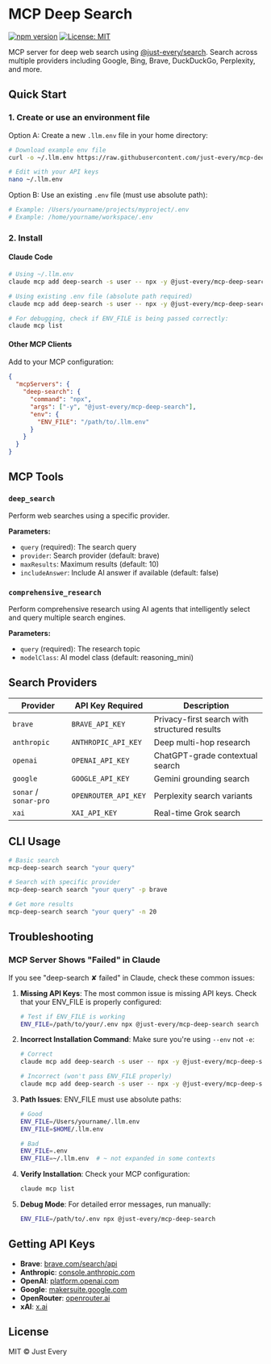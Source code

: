 # MCP Deep Search

[![npm version](https://badge.fury.io/js/%40just-every%2Fmcp-deep-search.svg)](https://www.npmjs.com/package/@just-every/mcp-deep-search)
[![License: MIT](https://img.shields.io/badge/License-MIT-yellow.svg)](https://opensource.org/licenses/MIT)

MCP server for deep web search using [@just-every/search](https://github.com/just-every/search). Search across multiple providers including Google, Bing, Brave, DuckDuckGo, Perplexity, and more.

## Quick Start

### 1. Create or use an environment file

Option A: Create a new `.llm.env` file in your home directory:
```bash
# Download example env file
curl -o ~/.llm.env https://raw.githubusercontent.com/just-every/mcp-deep-search/main/.env.example

# Edit with your API keys
nano ~/.llm.env
```

Option B: Use an existing `.env` file (must use absolute path):
```bash
# Example: /Users/yourname/projects/myproject/.env
# Example: /home/yourname/workspace/.env
```

### 2. Install

#### Claude Code
```bash
# Using ~/.llm.env
claude mcp add deep-search -s user -- npx -y @just-every/mcp-deep-search --env ENV_FILE=$HOME/.llm.env

# Using existing .env file (absolute path required)
claude mcp add deep-search -s user -- npx -y @just-every/mcp-deep-search --env ENV_FILE=/absolute/path/to/your/.env

# For debugging, check if ENV_FILE is being passed correctly:
claude mcp list
```

#### Other MCP Clients
Add to your MCP configuration:
```json
{
  "mcpServers": {
    "deep-search": {
      "command": "npx",
      "args": ["-y", "@just-every/mcp-deep-search"],
      "env": {
        "ENV_FILE": "/path/to/.llm.env"
      }
    }
  }
}
```

## MCP Tools

### `deep_search`
Perform web searches using a specific provider.

**Parameters:**
- `query` (required): The search query
- `provider`: Search provider (default: brave)
- `maxResults`: Maximum results (default: 10)
- `includeAnswer`: Include AI answer if available (default: false)

### `comprehensive_research`
Perform comprehensive research using AI agents that intelligently select and query multiple search engines.

**Parameters:**
- `query` (required): The research topic
- `modelClass`: AI model class (default: reasoning_mini)

## Search Providers

| Provider | API Key Required | Description |
|----------|-----------------|-------------|
| `brave` | `BRAVE_API_KEY` | Privacy-first search with structured results |
| `anthropic` | `ANTHROPIC_API_KEY` | Deep multi-hop research |
| `openai` | `OPENAI_API_KEY` | ChatGPT-grade contextual search |
| `google` | `GOOGLE_API_KEY` | Gemini grounding search |
| `sonar` / `sonar-pro` | `OPENROUTER_API_KEY` | Perplexity search variants |
| `xai` | `XAI_API_KEY` | Real-time Grok search |

## CLI Usage

```bash
# Basic search
mcp-deep-search search "your query"

# Search with specific provider
mcp-deep-search search "your query" -p brave

# Get more results
mcp-deep-search search "your query" -n 20
```

## Troubleshooting

### MCP Server Shows "Failed" in Claude

If you see "deep-search ✘ failed" in Claude, check these common issues:

1. **Missing API Keys**: The most common issue is missing API keys. Check that your ENV_FILE is properly configured:
   ```bash
   # Test if ENV_FILE is working
   ENV_FILE=/path/to/your/.env npx @just-every/mcp-deep-search search "test"
   ```

2. **Incorrect Installation Command**: Make sure you're using `--env` not `-e`:
   ```bash
   # Correct
   claude mcp add deep-search -s user -- npx -y @just-every/mcp-deep-search --env ENV_FILE=$HOME/.llm.env
   
   # Incorrect (won't pass ENV_FILE properly)
   claude mcp add deep-search -s user -- npx -y @just-every/mcp-deep-search -e ENV_FILE=$HOME/.llm.env
   ```

3. **Path Issues**: ENV_FILE must use absolute paths:
   ```bash
   # Good
   ENV_FILE=/Users/yourname/.llm.env
   ENV_FILE=$HOME/.llm.env
   
   # Bad
   ENV_FILE=.env
   ENV_FILE=~/.llm.env  # ~ not expanded in some contexts
   ```

4. **Verify Installation**: Check your MCP configuration:
   ```bash
   claude mcp list
   ```

5. **Debug Mode**: For detailed error messages, run manually:
   ```bash
   ENV_FILE=/path/to/.env npx @just-every/mcp-deep-search
   ```

## Getting API Keys

- **Brave**: [brave.com/search/api](https://brave.com/search/api/)
- **Anthropic**: [console.anthropic.com](https://console.anthropic.com/)
- **OpenAI**: [platform.openai.com](https://platform.openai.com/)
- **Google**: [makersuite.google.com](https://makersuite.google.com/)
- **OpenRouter**: [openrouter.ai](https://openrouter.ai/)
- **xAI**: [x.ai](https://x.ai/)

## License

MIT © Just Every
